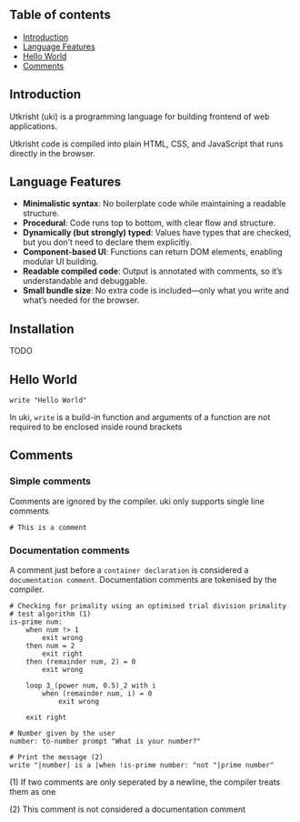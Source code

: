 ## Table of contents
- [Introduction](#introduction)
- [Language Features](#language-features)
- [Hello World](#hello-world)
- [Comments](#comments)



## Introduction
Utkrisht (uki) is a programming language for building frontend of web applications.

Utkrisht code is compiled into plain HTML, CSS, and JavaScript that runs directly in the browser.

## Language Features

- **Minimalistic syntax**: No boilerplate code while maintaining a readable structure.
- **Procedural**: Code runs top to bottom, with clear flow and structure.
- **Dynamically (but strongly) typed**: Values have types that are checked, but you don’t need to declare them explicitly.
- **Component-based UI**: Functions can return DOM elements, enabling modular UI building.
- **Readable compiled code**: Output is annotated with comments, so it’s understandable and debuggable.
- **Small bundle size**: No extra code is included—only what you write and what’s needed for the browser.

## Installation 
TODO

## Hello World
```
write "Hello World"
```
In uki, `write` is a build-in function and arguments of a function are 
not required to be enclosed inside round brackets

## Comments
### Simple comments
Comments are ignored by the compiler. uki only supports single line comments
```
# This is a comment
```
### Documentation comments
A comment just before a `container declaration` is considered a `documentation comment`. 
Documentation comments are tokenised by the compiler.
```
# Checking for primality using an optimised trial division primality 
# test algorithm (1)
is-prime num:
    when num !> 1
        exit wrong
    then num = 2
        exit right
    then (remainder num, 2) = 0
        exit wrong

    loop 3_(power num, 0.5)_2 with i
        when (remainder num, i) = 0
            exit wrong
    
    exit right

# Number given by the user
number: to-number prompt "What is your number?"

# Print the message (2)
write "|number| is a |when !is-prime number: "not "|prime number"
```
(1) If two comments are only seperated by a newline, the compiler treats them as 
one

(2) This comment is not considered a documentation comment


